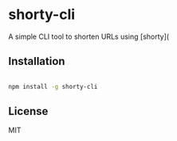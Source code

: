 # shorty-cli

A simple CLI tool to shorten URLs using [shorty](

## Installation

```bash

npm install -g shorty-cli

```

## License

MIT
